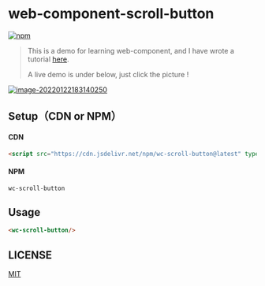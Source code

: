 # web-component-scroll-button

[![npm](https://img.shields.io/npm/v/wc-scroll-button)](https://www.npmjs.com/package/wc-scroll-button)

> This is a demo for learning web-component, and I have wrote a tutorial [here](https://liupj.top/2022/05/14/web-component/).
> 
> A live demo is under below, just click the picture !

[![image-20220122183140250](https://aliyun-oss-lpj.oss-cn-qingdao.aliyuncs.com/images/by-picgo/image-20220122183140250.png)](https://liupj.top/wc-scroll-button/)

## Setup（CDN or NPM）

#### CDN

```html
<script src="https://cdn.jsdelivr.net/npm/wc-scroll-button@latest" type="module"></script>
```

#### NPM

`wc-scroll-button`

## Usage

```html
<wc-scroll-button/>
```

## LICENSE

[MIT](https://github.com/Brannua/wc-scroll-button/blob/master/LICENSE)
